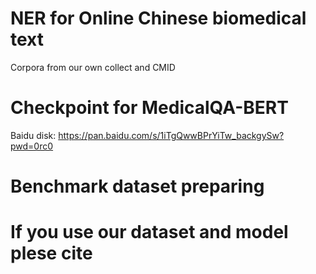 # NER for Online Chinese biomedical text
Corpora from our own collect and CMID


# Checkpoint for MedicalQA-BERT
Baidu disk: https://pan.baidu.com/s/1iTgQwwBPrYiTw_backgySw?pwd=0rc0

# Benchmark dataset preparing

# If you use our dataset and model plese cite

